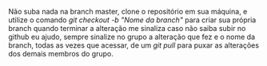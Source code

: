 Não suba nada na branch master, clone o repositório em sua máquina, e utilize o comando *git checkout -b "Nome da branch"* para criar sua própria branch quando terminar a alteração me sinaliza caso não saiba subir no github eu ajudo, sempre sinalize no grupo a alteração que fez e o nome da branch, todas as vezes que acessar, de um *git pull* para puxar as alterações dos demais membros do grupo.
